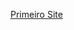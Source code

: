 <!DOCTYPE html>
<html lang="pt-br">

<head>
    <meta charset="UTF-8">
    <meta name="viewport" content="width=device-width, initial-scale=1.0">
    <title>Página Inicial</title>
</head>

<a href="https://conationi.github.io/HTML-CSS/PrimeiroSite/">Primeiro Site</a>